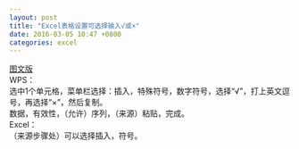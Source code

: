 ```yaml
---
layout: post
title: "Excel表格设置可选择输入√或×"
date: 2016-03-05 10:47 +0800
categories: excel
---
```

[图文版](http://jingyan.baidu.com/article/5d6edee210ba8099eadeecb5.html)  
WPS：  
选中1个单元格，菜单栏选择：插入，特殊符号，数字符号，选择“√”，打上英文逗号，再选择“×”，然后复制。  
数据，有效性，（允许）序列，（来源）粘贴，完成。  
Excel：  
（来源步骤处）可以选择插入，符号。
